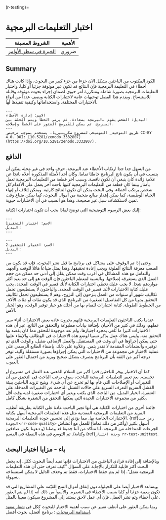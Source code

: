 (r-testing)=
# اختبار التعليمات البرمجية

| الشروط المسبقة                                                                     | الأهمية |
| ---------------------------------------------------------------------------------- | ------- |
| [الخبرة في سطر الأوامر](https://programminghistorian.org/en/lessons/intro-to-bash) | ضروري   |

## Summary

الكود المكتوب من الباحثين يشكل الآن جزءا من جزء كبير من البحوث، وإذا كانت هناك أخطاء في التعليمة البرمجية فإن النتائج قد تكون غير موثوقة جزئيا أو كليا. واختبار التعليمات البرمجية بصورة شاملة ومتكررة أمر حيوي لضمان إجراء بحوث موثوقة وقابلة للاستنساخ. ويقدم هذا الفصل توجيهات عامة لاختبارات الكتابة ويصف عدداً من أنواع الاختبارات المختلفة. واستخداماتها وكيفية تنفيذها لها.

```{figure}  ../figures/error-management.jpg
---
الاسم: إدارة الأخطاء
البديل: الشخص يقوم بالبرمجة بسعادة، ثم يرمي الخطأ ويتم الخلط بين المبرمج. ثم يمكن للمُبرمج العثور على الخطأ وإصلاحه.
---
_طريق التوحيد_ التوضيحي لمشروع سكريبيريا. يستخدم بموجب ترخيص CC-BY 4.0. DOI: [10.5281/zenodo.3332807] (https://doi.org/10.5281/zenodo.3332807).
```

## الدافع

من السهل جدا جدا ارتكاب الأخطاء عند البرمجة. حرف واحد في غير محله يمكن أن يتسبب في أن يكون ناتج البرنامج خاطئا تماما. وكان أحد الأمثلة المذكورة أعلاه ناتجا عن علامة زائدة كان ينبغي أن تكون ناقصة. وسبب آخر قطعة من التعليمات البرمجية تعمل بأمتار بينما كان قطعة من التعليمات البرمجية كتبها باحث آخر يعمل على الأقدام *كل شخص* يرتكب أخطاء، وفي البحث يمكن أن تكون النتائج كارثية. ويمكن إتلاف أو إنهاء الحياة الوظيفية، كما يمكن إهدار مبالغ ضخمة من أموال البحوث، كما يمكن ضياع وقت ثمين لاستكشاف سبل غير صحيحة. وهذا هو السبب في أن الاختبارات حيوية.

إليك بعض الرسوم التوضيحية التي توضح لماذا يجب أن تكون اختبارات الكتابة:

```{figure}  ../figures/testing-motivation1.png
---
الاسم: اختبار التحفيز1
البديل:
---
```

```{figure}  ../figures/testing-motivation2.png
---
الاسم: اختبار التحفيز-2
البديل:
---
```

وحتى إذا تم الوقوف على مشاكل في برنامج ما قبل نشر البحوث، فإنه قد يكون من الصعب معرفة النتائج الملوثة ويجب إعادة تحقيقها. وهذا يمثل ضياعا هائلا للوقت والجهد. والتعامل مع هذه المشاكل في أقرب وقت ممكن يقلل إلى أدنى حد ممكن من حجم العمل الذي يستغرقه إصلاحها. وبالنسبة لمعظم الباحثين فإن الوقت هو إلى حد بعيد أكثر مواردهم شحا. لا يجب عليك تخطي اختبارات الكتابة لأنك قصير في الوقت المحدد، يجب عليك كتابة الاختبارات *لأنك* قصير في الوقت المحدد. والباحثون لا يستطيعون تحمل تكاليف شهور أو سنوات من العمل ينزحون إلى النزوح، وهم لا يستطيعون تحمل تكاليف التحقق يدويا من كل التفاصيل الصغيرة من البرنامج الذي قد يكون مئات أو مئات الآلاف من الخطوط الطويلة. كتابة اختبارات للقيام بها من أجلك هو خيار توفير الوقت، وهو الخيار الآمن.

عندما يكتب الباحثون التعليمات البرمجية فإنهم يجرون عادة بعض الاختبارات أثناء سير عملهم، وذلك في كثير من الأحيان بإضافة بيانات مطبوعة والتحقق من الناتج. غير أن هذه الاختبارات كثيرا ما تُلغى بمجرد اجتيازها، ولم تعد موجودة للتحقق مما كان يقصد بها التحقق منه. وليس هناك عمل يذكر نسبيا لوضع هذه الاختبارات في الوظائف والإبقاء عليها حتى يمكن إجراؤها في أي وقت في المستقبل. والعمل الإضافي ضئيل، والوقت الذي تم توفيره والضمانات المقدمة لا تقدر بثمن. وعلاوة على ذلك، بإضفاء الطابع الرسمي على عملية الاختبار في مجموعة من الاختبارات التي يمكن إجراؤها بصورة مستقلة وآلية، توفر درجة أكبر من الثقة بأن البرنامج يتصرف بشكل صحيح ويزيد من احتمال العثور على العيوب.

كما أن الاختبار يوفر للباحثين قدرا أكبر من السلام الذهني عند العمل في مشروع أو تحسينه. بعد تغيير التعليمات البرمجية للباحث، سوف يرغب الباحث في التحقق من أن التغييرات أو الإصلاحات التي قام بها لم تخرج عن أي شيء. ويتيح تزويد الباحثين ببيئة الفشل السريع التعرف السريع على حالات الفشل الناجمة عن التغييرات المدخلة على الشفرة. الخيار البديل، من الباحث الذي يكتب ويدير أي اختبارات صغيرة لديه وقت أقل بكثير من مجموعة الاختبارات الجيدة التي يمكنها التحقق من الشفرة بشكل كامل.

فائدة أخرى من اختبارات الكتابة هي أنها تجبر الباحث عادة على الكتابة بطريقة أنظف، المزيد من التعليمات البرمجية المعدنية مثل هذه التعليمات البرمجية أسهل بكتابة الاختبارات الخاصة بها، مما يؤدي إلى تحسين جودة التعليمات البرمجية.
{ref}`رمز جيد الجودة<rr-code-quality>` أسهل بكثير (وأكثر من ذلك تماما) للعمل مع أعشاش الجرعات المتداخلة من البرمجة، أنا متأكد من أننا جميعا قد وصلنا (و دعونا نكون صادقين وكتابة). تم التوسع في هذه النقطة في القسم {ref}`وحدة اختبار rr-test-unittest`.

## باء - مزايا اختبار البحث

وبالإضافة إلى إفادة فرادى الباحثين من الاختبارات فإنها تفيد أيضاً البحوث ككل. إنه يجعل البحث أكثر قابلية للتكرار بالإجابة على السؤال "كيف نعرف حتى أن هذه التعليمات البرمجية تعمل". إذا لم يتم حفظ الاختبارات، فقط تم وحذف الدليل لا يمكن استنساخه بسهولة.

ويساعد الاختبار أيضا على الحيلولة دون إنفاق أموال المنح القيّمة على المشاريع التي قد تكون معيبة جزئيا أو كليا بسبب الأخطاء في الشفرة. والأسوأ من ذلك أنه إذا لم يتم العثور على أخطاء وتم نشر العمل، فإن أي عمل لاحق يستند إلى المشروع سيكون معيبا بالمثل.

ربما يمكن العثور على أنظف تعبير عن سبب أهمية الاختبار للبحوث ككل في [شعار معهد استدامة البرمجيات](https://www.software.ac.uk/) : برنامج أفضل، بحوث أفضل.
